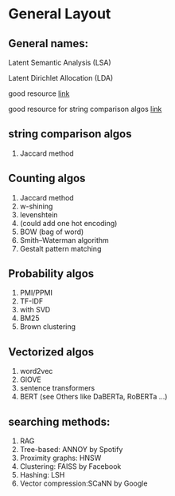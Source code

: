 # General Layout

## General names:
Latent Semantic Analysis (LSA) 

Latent Dirichlet Allocation (LDA)

good resource [link](https://www.youtube.com/playlist?list=PLIUOU7oqGTLhlWpTz4NnuT3FekouIVlqc)

good resource for string comparison algos [link](https://yassineelkhal.medium.com/the-complete-guide-to-string-similarity-algorithms-1290ad07c6b7)


## string comparison algos
1. Jaccard method

## Counting algos
1. Jaccard method
2. w-shining 
3. levenshtein
4. (could add one hot encoding)
5. BOW (bag of word)
6. Smith–Waterman algorithm
7. Gestalt pattern matching

## Probability algos
1. PMI/PPMI
2. TF-IDF
3. with SVD
4. BM25
5. Brown clustering

## Vectorized algos
1. word2vec
2. GlOVE
3. sentence transformers
4. BERT (see Others like DaBERTa, RoBERTa ...)


## searching methods:
1. RAG
2. Tree-based: ANNOY by Spotify
3. Proximity graphs: HNSW
4.  Clustering: FAISS by Facebook
5. Hashing: LSH
6. Vector compression:SCaNN by Google

